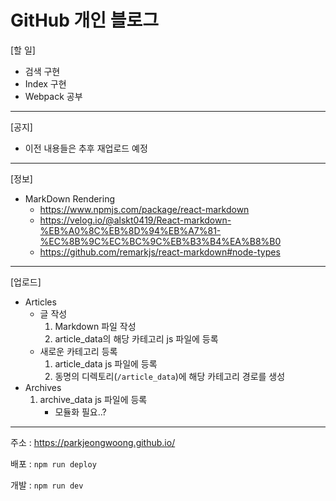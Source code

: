 # GitHub 개인 블로그

[할 일]

- 검색 구현
- Index 구현
- Webpack 공부



---

[공지]

- 이전  내용들은 추후 재업로드 예정



---

[정보]

- MarkDown Rendering
  - https://www.npmjs.com/package/react-markdown
  - https://velog.io/@alskt0419/React-markdown-%EB%A0%8C%EB%8D%94%EB%A7%81-%EC%8B%9C%EC%BC%9C%EB%B3%B4%EA%B8%B0
  - https://github.com/remarkjs/react-markdown#node-types



---

[업로드]

- Articles
  - 글 작성
    1. Markdown 파일 작성
    2. article_data의 해당 카테고리 js 파일에 등록
  - 새로운 카테고리 등록
    1. article_data js 파일에 등록
    2. 동명의 디렉토리(`/article_data`)에 해당 카테고리 경로를 생성
- Archives
  1. archive_data js 파일에 등록
     - 모듈화 필요..?



---

주소 : https://parkjeongwoong.github.io/

배포 : `npm run deploy`

개발 : `npm run dev`